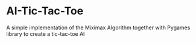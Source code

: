 # AI-Tic-Tac-Toe
A simple implementation of the Miximax Algorithm together with Pygames library to create a tic-tac-toe AI
